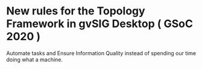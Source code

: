 # New rules for the Topology Framework in gvSIG Desktop ( GSoC 2020 )
Automate tasks and Ensure Information Quality instead of spending our time doing what a machine.
